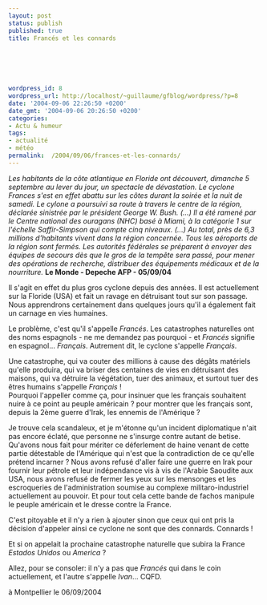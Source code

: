 ```yaml
---
layout: post
status: publish
published: true
title: Francés et les connards

  
  



wordpress_id: 8
wordpress_url: http://localhost/~guillaume/gfblog/wordpress/?p=8
date: '2004-09-06 22:26:50 +0200'
date_gmt: '2004-09-06 20:26:50 +0200'
categories:
- Actu & humeur
tags:
- actualité
- météo
permalink:  /2004/09/06/frances-et-les-connards/
---
```

<p><em>Les habitants de la c&ocirc;te atlantique en Floride ont d&eacute;couvert, dimanche 5 septembre au lever du jour, un spectacle de d&eacute;vastation. Le cyclone Frances s'est en effet abattu sur les c&ocirc;tes durant la soir&eacute;e et la nuit de samedi. Le cylone a poursuivi sa route &agrave; travers le centre de la r&eacute;gion, d&eacute;clar&eacute;e sinistr&eacute;e par le pr&eacute;sident George W. Bush. (...) Il a &eacute;t&eacute; ramen&eacute; par le Centre national des ouragans (NHC) bas&eacute; &agrave; Miami, &agrave; la cat&eacute;gorie 1 sur l'&eacute;chelle Saffir-Simpson qui compte cinq niveaux. (...) Au total, pr&egrave;s de 6,3 millions d'habitants vivent dans la r&eacute;gion concern&eacute;e. Tous les a&eacute;roports de la r&eacute;gion sont ferm&eacute;s. Les autorit&eacute;s f&eacute;d&eacute;rales se pr&eacute;parent &agrave; envoyer des &eacute;quipes de secours d&egrave;s que le gros de la temp&ecirc;te sera pass&eacute;, pour mener des op&eacute;rations de recherche, distribuer des &eacute;quipements m&eacute;dicaux et de la nourriture.</em> <strong>Le Monde - Depeche AFP - 05/09/04</strong></p>
<p>Il s'agit en effet du plus gros cyclone depuis des ann&eacute;es. Il est actuellement sur la Floride (USA) et fait un ravage en d&eacute;truisant tout sur son passage. Nous apprendrons certainement dans quelques jours qu'il a &eacute;galement fait un carnage en vies humaines. </p>
<p>Le probl&egrave;me, c'est qu'il s'appelle <em>Franc&eacute;s</em>. Les catastrophes naturelles ont des noms espagnols - ne me demandez pas pourquoi - et <em>Franc&eacute;s</em> signifie en espagnol... <em>Fran&ccedil;ais</em>. Autrement dit, le cyclone s'appelle <em>Fran&ccedil;ais</em>.</p>
<p>Une catastrophe, qui va couter des millions &agrave; cause des d&eacute;g&acirc;ts mat&eacute;riels qu'elle produira, qui va briser des centaines de vies en d&eacute;truisant des maisons, qui va d&eacute;truire la v&eacute;g&eacute;tation, tuer des animaux, et surtout tuer des &ecirc;tres humains s'appelle <em>Fran&ccedil;ais</em> !<br />
  Pourquoi l'appeller comme &ccedil;a, pour insinuer que les fran&ccedil;ais souhaitent nuire &agrave; ce point au peuple am&eacute;ricain ? pour montrer que les fran&ccedil;ais sont, depuis la 2&egrave;me guerre d'Irak, les ennemis de l'Am&eacute;rique ? </p>
<p>Je trouve cela scandaleux, et je m'&eacute;tonne qu'un incident diplomatique n'ait pas encore &eacute;clat&eacute;, que personne ne s'insurge contre autant de betise. Qu'avons nous fait pour m&eacute;riter ce d&eacute;ferlement de haine venant de cette partie d&eacute;testable de l'Am&eacute;rique qui n'est que la contradiction de ce qu'elle pr&eacute;tend incarner ? Nous avons refus&eacute; d'aller faire une guerre en Irak pour fournir leur p&eacute;trole et leur ind&eacute;pendance vis &agrave; vis de l'Arabie Saoudite aux USA, nous avons refus&eacute; de fermer les yeux sur les mensonges et les escroqueries de l'administration soumise au complexe militaro-industriel actuellement au pouvoir. Et pour tout cela cette bande de fachos manipule le peuple am&eacute;ricain et le dresse contre la France. </p>
<p>C'est pitoyable et il n'y a rien &agrave; ajouter sinon que ceux qui ont pris la d&eacute;cision d'appeler ainsi ce cyclone ne sont que des connards. Connards ! </p>
<p>Et si on appelait la prochaine catastrophe naturelle que subira la France <em>Estados Unidos</em> ou <em>America</em> ?</p>
<p>Allez, pour se consoler: il n'y a pas que <em>Franc&eacute;s</em> qui dans le coin actuellement, et l'autre s'appelle <em>Ivan</em>... CQFD. </p>
<p>
&agrave; Montpellier le 06/09/2004</p>
